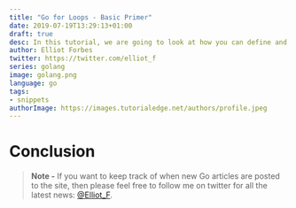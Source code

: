 ```yaml
---
title: "Go for Loops - Basic Primer"
date: 2019-07-19T13:29:13+01:00
draft: true
desc: In this tutorial, we are going to look at how you can define and work with for loops in Go.
author: Elliot Forbes
twitter: https://twitter.com/elliot_f
series: golang
image: golang.png
language: go
tags:
- snippets
authorImage: https://images.tutorialedge.net/authors/profile.jpeg
---
```


# Conclusion

> **Note -** If you want to keep track of when new Go articles are posted to the
> site, then please feel free to follow me on twitter for all the latest news:
> [@Elliot_F](https://twitter.com/elliot_f).

